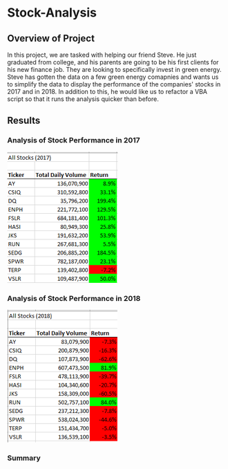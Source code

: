 # Stock-Analysis

## Overview of Project
In this project, we are tasked with helping our friend Steve. He just graduated from college, and his parents are going to be his first clients for his new finance job. They are looking to specifically invest in green energy. Steve has gotten the data on a few green energy comapnies and wants us to simplify the data to display the performance of the companies' stocks in 2017 and in 2018. In addition to this, he would like us to refactor a VBA script so that it runs the analysis quicker than before. 



## Results

### Analysis of Stock Performance in 2017
![Stock Performance in 2017](Resources/Performance_2017.png)



### Analysis of Stock Performance in 2018
![Stock Performance in 2018](Resources/Peformance_2018.png)



### Summary 


